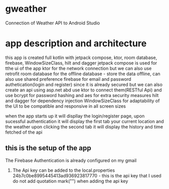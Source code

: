 # gweather
Connection of Weather API to Android Studio
# app description and architecture
this app is created full kotlin with jetpack compose, ktor, room database, firebase, WindowSizeClass, hilt and dagger 
jetpack compose is used for tthe ui of the app
ktor for the network connection but we can also use retrofit
room database for the offline database - store the data offline, can also use shared preference
firebase for email and password authetication(login and register) since it is already secured but we can also create an api using asp.net abd use ktor to connect them(RESTful Api) and use bcrypt for password hashing and aes for extra security measures
hilt and dagger for dependency injection
WindowSizeClass for adaptability of the UI to be compatible and responsive in all screen sizes 

when the app starts up it will displlay the login/register page, upon sucessful authentication it will display the first tab your current location and the weather upon clicking the second tab it will display the history and time fetched of the api

## this is the setup of the app

The Firebase Authentication is already configured on my gmail

1. The Api key can be added to the local.properties
24b7c0be8995445413ad936923817770 - this is the api key that I used do not add quotation mark("") when adding the api key 



